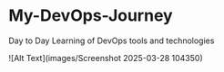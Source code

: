 # My-DevOps-Journey
Day to Day Learning of DevOps tools and technologies


![Alt Text](images/Screenshot 2025-03-28 104350)

